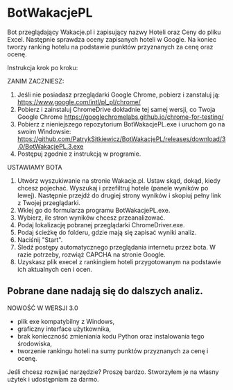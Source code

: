 # BotWakacjePL
Bot przeglądający Wakacje.pl i zapisujący nazwy Hoteli oraz Ceny do pliku Excel.
Następnie sprawdza oceny zapisanych hoteli w Google.
Na koniec tworzy ranking hotelu na podstawie punktów przyznanych za cenę oraz ocenę.

Instrukcja krok po kroku:

ZANIM ZACZNIESZ:
1. Jeśli nie posiadasz przeglądarki Google Chrome, pobierz i zanstaluj ją: https://www.google.com/intl/pl_pl/chrome/
2. Pobierz i zainstaluj ChromeDrive dokładnie tej samej wersji, co Twoja Google Chrome https://googlechromelabs.github.io/chrome-for-testing/
4. Pobierz z nieniejszego repozytorium BotWakacjePL.exe i uruchom go na swoim Windowsie: https://github.com/PatrykSitkiewicz/BotWakacjePL/releases/download/3.0/BotWakacjePL.3.exe
5. Postępuj zgodnie z instrukcją w programie. 

USTAWIAMY BOTA
1. Utwórz wyszukiwanie na stronie Wakacje.pl. Ustaw skąd, dokąd, kiedy chcesz pojechać. Wyszukaj i przefiltruj hotele (panele wyników po lewej). Następnie przejdź do drugiej strony wyników i skopiuj pełny link z Twojej przeglądarki.
2. Wklej go do formularza programu BotWakacjePL.exe.
3. Wybierz, ile stron wyników chcesz przeanalizować.
4. Podaj lokalizację pobranej przeglądarki ChromeDriver.exe.
5. Podaj ścieżkę do folderu, gdzie mają się zapisać wyniki analiz.
6. Naciśnij "Start".
7. Śledź postępy automatycznego przeglądania internetu przez bota. W razie potrzeby, rozwiąż CAPCHA na stronie Google.
8. Uzyskasz plik execel z rankingiem hoteli przygotowanym na podstawie ich aktualnych cen i ocen.

Pobrane dane nadają się do dalszych analiz.
-----------------------------------------------
NOWOŚĆ W WERSJI 3.0
- plik exe kompatybilny z Windows,
- graficzny interface użytkownika,
- brak konieczność zmieniania kodu Python oraz instalowania tego środowiska,
- tworzenie rankingu hoteli na sumy punktów przyznanych za cenę i ocenę.

Jeśli chcesz rozwijać narzędzie? Proszę bardzo. 
Stworzyłem je na własny użytek i udostępniam za darmo.
